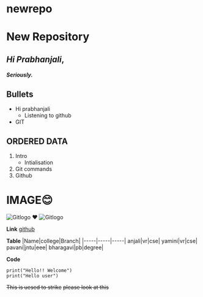 # newrepo
# New Repository
## ***Hi Prabhanjali***,
##### Seriously.
## Bullets
- Hi prabhanjali
   * Listening to github
- GIT 
## ORDERED DATA
1.  Intro
     * Intialisation
2.   Git commands
3.   Github

# **IMAGE**:blush:

![Gitlogo](https://i.pinimg.com/originals/6b/0b/a3/6b0ba3cb82696beaf68cad357108234d.jpg)
:heart:
![Gitlogo](https://i.pinimg.com/originals/58/29/c3/5829c3e6e7437daac35272ab75cae2cc.png)

**Link**
[github](https://github.com/Prabhanjali/newrepo/edit/main/README.md)

**Table**
|Name|college|Branch|
|-----|-----|-----|
anjali|vr|cse|
yamini|vr|cse|
pavani|jntu|eee|
bharagavi|pb|degree|

**Code**
```
print("Hello!! Welcome")
print("Hello user")
```
~~This is uesed to strike~~
~~please look at this~~

